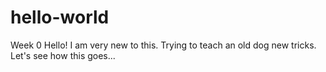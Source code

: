 # hello-world
Week 0
Hello! I am very new to this. Trying to teach an old dog new tricks.
Let's see how this goes...
